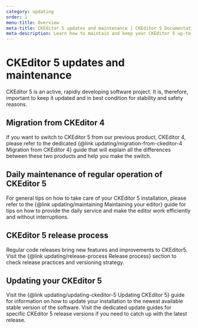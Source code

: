 ```yaml
---
category: updating
order: 1
menu-title: Overview
meta-title: CKEditor 5 updates and maintenance | CKEditor 5 Documentation
meta-description: Learn how to maintain and keep your CKEditor 5 up-to-date at all times.
---
```


# CKEditor&nbsp;5 updates and maintenance

CKEditor&nbsp;5 is an active, rapidly developing software project. It is, therefore, important to keep it updated and in best condition for stability and safety reasons.

## Migration from CKEditor 4

If you want to switch to CKEditor&nbsp;5 from our previous product, CKEditor 4, please refer to the dedicated {@link updating/migration-from-ckeditor-4 Migration from CKEditor 4} guide that will explain all the differences between these two products and help you make the switch.

## Daily maintenance of regular operation of CKEditor&nbsp;5

For general tips on how to take care of your CKEditor&nbsp;5 installation, please refer to the {@link updating/maintaining Maintaining your editor} guide for tips on how to provide the daily service and make the editor work efficiently and without interruptions.

## CKEditor&nbsp;5 release process

Regular code releases bring new features and improvements to CKEditor5. Visit the {@link updating/release-process Release process} section to check release practices and versioning strategy.

## Updating your CKEditor&nbsp;5

Visit the {@link updating/updating-ckeditor-5 Updating CKEditor&nbsp;5} guide for information on how to update your installation to the newest available stable version of the software. Visit the dedicated update guides for specific CKEditor&nbsp;5 release versions if you need to catch up with the latest release.
